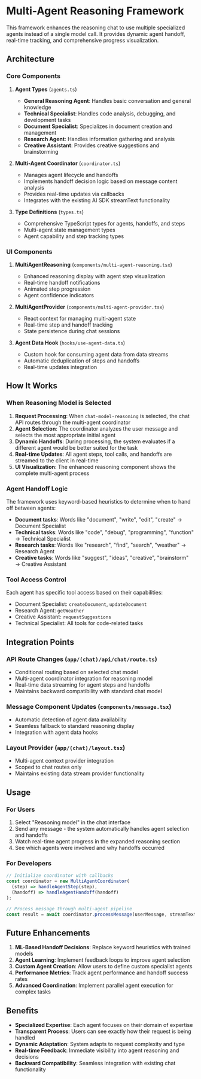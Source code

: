 # Multi-Agent Reasoning Framework

This framework enhances the reasoning chat to use multiple specialized agents instead of a single model call. It provides dynamic agent handoff, real-time tracking, and comprehensive progress visualization.

## Architecture

### Core Components

1. **Agent Types** (`agents.ts`)
   - **General Reasoning Agent**: Handles basic conversation and general knowledge
   - **Technical Specialist**: Handles code analysis, debugging, and development tasks
   - **Document Specialist**: Specializes in document creation and management
   - **Research Agent**: Handles information gathering and analysis
   - **Creative Assistant**: Provides creative suggestions and brainstorming

2. **Multi-Agent Coordinator** (`coordinator.ts`)
   - Manages agent lifecycle and handoffs
   - Implements handoff decision logic based on message content analysis
   - Provides real-time updates via callbacks
   - Integrates with the existing AI SDK streamText functionality

3. **Type Definitions** (`types.ts`)
   - Comprehensive TypeScript types for agents, handoffs, and steps
   - Multi-agent state management types
   - Agent capability and step tracking types

### UI Components

1. **MultiAgentReasoning** (`components/multi-agent-reasoning.tsx`)
   - Enhanced reasoning display with agent step visualization
   - Real-time handoff notifications
   - Animated step progression
   - Agent confidence indicators

2. **MultiAgentProvider** (`components/multi-agent-provider.tsx`)
   - React context for managing multi-agent state
   - Real-time step and handoff tracking
   - State persistence during chat sessions

3. **Agent Data Hook** (`hooks/use-agent-data.ts`)
   - Custom hook for consuming agent data from data streams
   - Automatic deduplication of steps and handoffs
   - Real-time updates integration

## How It Works

### When Reasoning Model is Selected

1. **Request Processing**: When `chat-model-reasoning` is selected, the chat API routes through the multi-agent coordinator
2. **Agent Selection**: The coordinator analyzes the user message and selects the most appropriate initial agent
3. **Dynamic Handoffs**: During processing, the system evaluates if a different agent would be better suited for the task
4. **Real-time Updates**: All agent steps, tool calls, and handoffs are streamed to the client in real-time
5. **UI Visualization**: The enhanced reasoning component shows the complete multi-agent process

### Agent Handoff Logic

The framework uses keyword-based heuristics to determine when to hand off between agents:

- **Document tasks**: Words like "document", "write", "edit", "create" → Document Specialist
- **Technical tasks**: Words like "code", "debug", "programming", "function" → Technical Specialist  
- **Research tasks**: Words like "research", "find", "search", "weather" → Research Agent
- **Creative tasks**: Words like "suggest", "ideas", "creative", "brainstorm" → Creative Assistant

### Tool Access Control

Each agent has specific tool access based on their capabilities:
- Document Specialist: `createDocument`, `updateDocument`
- Research Agent: `getWeather`
- Creative Assistant: `requestSuggestions`
- Technical Specialist: All tools for code-related tasks

## Integration Points

### API Route Changes (`app/(chat)/api/chat/route.ts`)
- Conditional routing based on selected chat model
- Multi-agent coordinator integration for reasoning model
- Real-time data streaming for agent steps and handoffs
- Maintains backward compatibility with standard chat model

### Message Component Updates (`components/message.tsx`)
- Automatic detection of agent data availability
- Seamless fallback to standard reasoning display
- Integration with agent data hooks

### Layout Provider (`app/(chat)/layout.tsx`)
- Multi-agent context provider integration
- Scoped to chat routes only
- Maintains existing data stream provider functionality

## Usage

### For Users
1. Select "Reasoning model" in the chat interface
2. Send any message - the system automatically handles agent selection and handoffs
3. Watch real-time agent progress in the expanded reasoning section
4. See which agents were involved and why handoffs occurred

### For Developers
```typescript
// Initialize coordinator with callbacks
const coordinator = new MultiAgentCoordinator(
  (step) => handleAgentStep(step),
  (handoff) => handleAgentHandoff(handoff)
);

// Process message through multi-agent pipeline
const result = await coordinator.processMessage(userMessage, streamTextOptions);
```

## Future Enhancements

1. **ML-Based Handoff Decisions**: Replace keyword heuristics with trained models
2. **Agent Learning**: Implement feedback loops to improve agent selection
3. **Custom Agent Creation**: Allow users to define custom specialist agents
4. **Performance Metrics**: Track agent performance and handoff success rates
5. **Advanced Coordination**: Implement parallel agent execution for complex tasks

## Benefits

- **Specialized Expertise**: Each agent focuses on their domain of expertise
- **Transparent Process**: Users can see exactly how their request is being handled
- **Dynamic Adaptation**: System adapts to request complexity and type
- **Real-time Feedback**: Immediate visibility into agent reasoning and decisions
- **Backward Compatibility**: Seamless integration with existing chat functionality